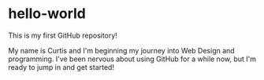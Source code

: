 # hello-world
This is my first GitHub repository!

My name is Curtis and I'm beginning my journey into Web Design and programming.  I've been nervous about using GitHub for a while now, but I'm ready to jump in and get started!
